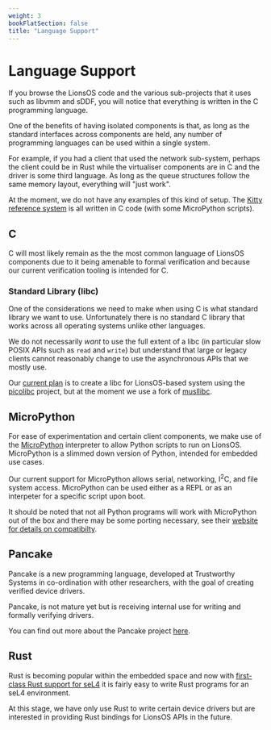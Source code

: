 ```yaml
---
weight: 3
bookFlatSection: false
title: "Language Support"
---
```


# Language Support

If you browse the LionsOS code and the various sub-projects that it uses such as libvmm and sDDF,
you will notice that everything is written in the C programming language.

One of the benefits of having isolated components is that, as long as the standard interfaces
across components are held, any number of programming languages can be used within a single
system.

For example, if you had a client that used the network sub-system, perhaps the client could be
in Rust while the virtualiser components are in C and the driver is some third language. As
long as the queue structures follow the same memory layout, everything will "just work".

At the moment, we do not have any examples of this kind of setup. The [Kitty reference system](/docs/kitty) is
all written in C code (with some MicroPython scripts).

## C

C will most likely remain as the the most common language of LionsOS components due to it being
amenable to formal verification and because our current verification tooling is intended for C.

### Standard Library (libc)

One of the considerations we need to make when using C is what standard library we want to use.
Unfortunately there is no standard C library that works across all operating systems unlike other
languages.

We do not necessarily *want* to use the full extent of a libc (in particular slow POSIX APIs such as
`read` and `write`) but understand that large or legacy clients cannot reasonably change to use
the asynchronous APIs that we mostly use.

Our [current plan](https://github.com/au-ts/lionsos/issues/48) is to create a libc for LionsOS-based
system using the [picolibc](https://github.com/picolibc/picolibc) project, but at the moment
we use a fork of [musllibc](https://github.com/au-ts/musllibc).

## MicroPython

For ease of experimentation and certain client components, we make use of the
[MicroPython](https://github.com/micropython/micropython) interpreter to allow
Python scripts to run on LionsOS. MicroPython is a slimmed down version of
Python, intended for embedded use cases.

Our current support for MicroPython allows serial, networking, I<sup>2</sup>C, and
file system access. MicroPython can be used either as a REPL or as an interpeter for
a specific script upon boot.

It should be noted that not all Python programs will work with MicroPython out
of the box and there may be some porting necessary, see their
[website for details on compatibilty](https://docs.micropython.org/en/latest/genrst/index.html).

## Pancake

Pancake is a new programming language, developed at Trustworthy Systems in
co-ordination with other researchers, with the goal of creating verified
device drivers.

Pancake, is not mature yet but is receiving internal use for writing
and formally verifying drivers.

You can find out more about the Pancake project
[here](https://trustworthy.systems/projects/pancake/).

## Rust

Rust is becoming popular within the embedded space and now with
[first-class Rust support for seL4](https://github.com/seL4/rust-sel4)
it is fairly easy to write Rust programs for an seL4 environment.

At this stage, we have only use Rust to write certain device drivers but
are interested in providing Rust bindings for LionsOS APIs in the future.
